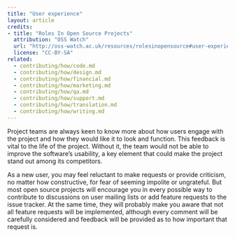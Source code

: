 ```yaml
---
title: "User experience"
layout: article
credits:
- title: "Roles In Open Source Projects"
  attribution: "OSS Watch"
  url: "http://oss-watch.ac.uk/resources/rolesinopensource#user-experience"
  license: "CC-BY-SA"
related:
  - contributing/how/code.md
  - contributing/how/design.md
  - contributing/how/financial.md
  - contributing/how/marketing.md
  - contributing/how/qa.md
  - contributing/how/support.md
  - contributing/how/translation.md
  - contributing/how/writing.md
---
```


Project teams are always keen to know more about how users engage with the project and how they would like it to look and function. This feedback is vital to the life of the project. Without it, the team would not be able to improve the software’s usability, a key element that could make the project stand out among its competitors.

As a new user, you may feel reluctant to make requests or provide criticism, no matter how constructive, for fear of seeming impolite or ungrateful. But most open source projects will encourage you in every possible way to contribute to discussions on user mailing lists or add feature requests to the issue tracker. At the same time, they will probably make you aware that not all feature requests will be implemented, although every comment will be carefully considered and feedback will be provided as to how important that request is.
